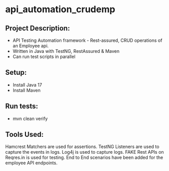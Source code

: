 # api_automation_crudemp

## Project Description:
* API Testing Automation framework - Rest-assured, CRUD operations of an Employee api. 
* Written in Java with TestNG, RestAssured & Maven
* Can run test scripts in parallel

## Setup:
* Install Java 17
* Install Maven

## Run tests:
* mvn clean verify

## Tools Used:
Hamcrest Matchers are used for assertions.
TestNG Listeners are used to capture the events in logs.
Log4j is used to capture logs.
FAKE Rest APIs on Reqres.in is used for testing.
End to End scenarios have been added for the employee API endpoints.

